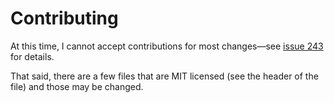 # Contributing

At this time, I cannot accept contributions for most changes—see [issue 243](https://github.com/dprint/dprint/issues/243) for details.

That said, there are a few files that are MIT licensed (see the header of the file) and those may be changed.
